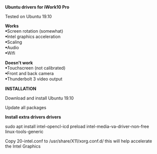 <b>Ubuntu drivers for iWork10 Pro</b>

Tested on Ubuntu 19.10

<p><b>Works</b><br>
ꔷScreen rotation (somewhat)<br>
ꔷIntel graphics acceleration<br>
ꔷScaling<br>
ꔷAudio<br>
ꔷWifi</p>

<p><b>Doesn't work</b><br>
ꔷTouchscreen (not calibrated)<br>
ꔷFront and back camera<br>
ꔷThunderbolt 3 video output</p>


<b>INSTALLATION</b>

Download and install Ubuntu 19.10

Update all packages

<b>Install extra drivers drivers</b>

sudo apt install intel-opencl-icd preload intel-media-va-driver-non-free linux-tools-generic

Copy 20-intel.conf to /usr/share/X11/xorg.conf.d/ this will help accelerate the Intel Graphics

